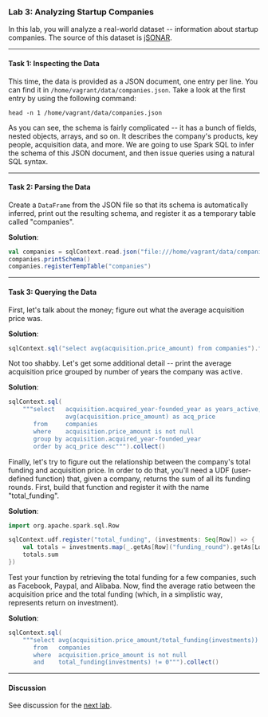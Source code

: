 ### Lab 3: Analyzing Startup Companies

In this lab, you will analyze a real-world dataset -- information about startup companies. The source of this dataset is [jSONAR](http://jsonstudio.com/resources/).

___

#### Task 1: Inspecting the Data

This time, the data is provided as a JSON document, one entry per line. You can find it in `/home/vagrant/data/companies.json`. Take a look at the first entry by using the following command:

```
head -n 1 /home/vagrant/data/companies.json
```

As you can see, the schema is fairly complicated -- it has a bunch of fields, nested objects, arrays, and so on. It describes the company's products, key people, acquisition data, and more. We are going to use Spark SQL to infer the schema of this JSON document, and then issue queries using a natural SQL syntax.

___

#### Task 2: Parsing the Data

Create a `DataFrame` from the JSON file so that its schema is automatically inferred, print out the resulting schema, and register it as a temporary table called "companies".

**Solution**:

```scala
val companies = sqlContext.read.json("file:///home/vagrant/data/companies.json")
companies.printSchema()
companies.registerTempTable("companies")
```

___

#### Task 3: Querying the Data

First, let's talk about the money; figure out what the average acquisition price was.

**Solution**:

```scala
sqlContext.sql("select avg(acquisition.price_amount) from companies").first()
```

Not too shabby. Let's get some additional detail -- print the average acquisition price grouped by number of years the company was active.

**Solution**:

```scala
sqlContext.sql(
    """select   acquisition.acquired_year-founded_year as years_active,
                avg(acquisition.price_amount) as acq_price
       from     companies
       where    acquisition.price_amount is not null
       group by acquisition.acquired_year-founded_year
       order by acq_price desc""").collect()
```

Finally, let's try to figure out the relationship between the company's total funding and acquisition price. In order to do that, you'll need a UDF (user-defined function) that, given a company, returns the sum of all its funding rounds. First, build that function and register it with the name "total_funding".

**Solution**:


```scala
import org.apache.spark.sql.Row

sqlContext.udf.register("total_funding", (investments: Seq[Row]) => {
    val totals = investments.map(_.getAs[Row]("funding_round").getAs[Long]("raised_amount"))
    totals.sum
})
```

Test your function by retrieving the total funding for a few companies, such as Facebook, Paypal, and Alibaba. Now, find the average ratio between the acquisition price and the total funding (which, in a simplistic way, represents return on investment).

**Solution**:

```scala
sqlContext.sql(
    """select avg(acquisition.price_amount/total_funding(investments))
       from   companies
       where  acquisition.price_amount is not null
       and    total_funding(investments) != 0""").collect()
```

___

#### Discussion

See discussion for the [next lab](lab4-propprices.md).
